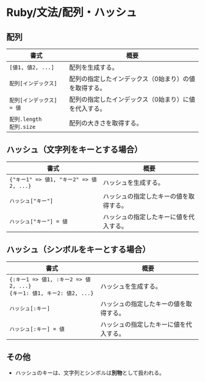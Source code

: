 # Ruby/文法/配列・ハッシュ

## 配列

| 書式                           | 概要                                                  |
| ------------------------------ | ----------------------------------------------------- |
| `[値1, 値2, ...]`              | 配列を生成する。                                      |
| `配列[インデックス]`           | 配列の指定したインデックス（0始まり）の値を取得する。 |
| `配列[インデックス] = 値`      | 配列の指定したインデックス（0始まり）に値を代入する。 |
| `配列.length`<br />`配列.size` | 配列の大きさを取得する。                              |

## ハッシュ（文字列をキーとする場合）

| 書式                                    | 概要                                   |
| --------------------------------------- | -------------------------------------- |
| `{"キー1" => 値1, "キー2" => 値2, ...}` | ハッシュを生成する。                   |
| `ハッシュ["キー"]`                      | ハッシュの指定したキーの値を取得する。 |
| `ハッシュ["キー"] = 値`                 | ハッシュの指定したキーに値を代入する。 |

## ハッシュ（シンボルをキーとする場合）

| 書式                                                         | 概要                                   |
| ------------------------------------------------------------ | -------------------------------------- |
| `{:キー1 => 値1, :キー2 => 値2, ...}`<br />`{キー1: 値1, キー2: 値2, ...}` | ハッシュを生成する。                   |
| `ハッシュ[:キー]`                                            | ハッシュの指定したキーの値を取得する。 |
| `ハッシュ[:キー] = 値`                                       | ハッシュの指定したキーに値を代入する。 |

## その他

- ハッシュのキーは、文字列とシンボルは**別物**として扱われる。
